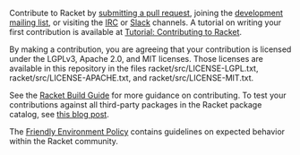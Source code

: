 Contribute to Racket by [submitting a pull request](https://github.com/racket/racket), joining the
[development mailing list](https://lists.racket-lang.org), or visiting
the [IRC](https://racket-lang.org/community.html) or [Slack](https://racket-slack.herokuapp.com/) channels.
A tutorial on writing your first contribution is available at
[Tutorial: Contributing to Racket](https://blog.racket-lang.org/2017/09/tutorial-contributing-to-racket.html).

By making a contribution, you are agreeing that your contribution is
licensed under the LGPLv3, Apache 2.0, and MIT licenses. Those
licenses are available in this repository in the files
racket/src/LICENSE-LGPL.txt, racket/src/LICENSE-APACHE.txt, and
racket/src/LICENSE-MIT.txt.

See the [Racket Build Guide](../build.md) for more guidance on
contributing. To test your contributions against all third-party packages in the Racket package catalog, see
[this blog post](https://blog.racket-lang.org/2020/03/running-pkg-build-today.html).

The [Friendly Environment Policy](https://racket-lang.org/friendly.html) contains guidelines on expected behavior within the Racket community.

